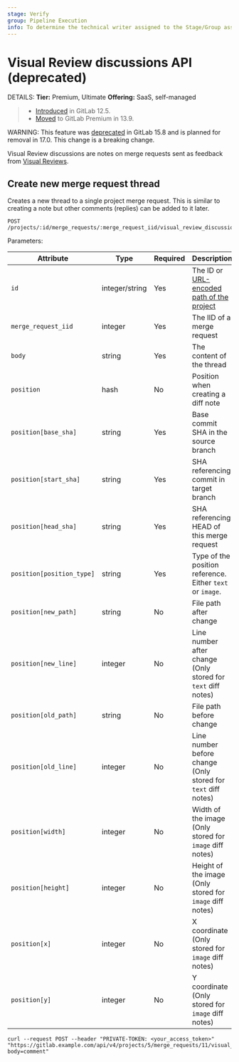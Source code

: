 ```yaml
---
stage: Verify
group: Pipeline Execution
info: To determine the technical writer assigned to the Stage/Group associated with this page, see https://handbook.gitlab.com/handbook/product/ux/technical-writing/#assignments
---
```


<!--- start_remove The following content will be removed on remove_date: '2024-05-22' -->
# Visual Review discussions API (deprecated)

DETAILS:
**Tier:** Premium, Ultimate
**Offering:** SaaS, self-managed

> - [Introduced](https://gitlab.com/gitlab-org/gitlab/-/merge_requests/18710) in GitLab 12.5.
> - [Moved](https://about.gitlab.com/blog/2021/01/26/new-gitlab-product-subscription-model/) to GitLab Premium in 13.9.

WARNING:
This feature was [deprecated](https://gitlab.com/gitlab-org/gitlab/-/issues/387751) in GitLab 15.8
and is planned for removal in 17.0. This change is a breaking change.

Visual Review discussions are notes on merge requests sent as
feedback from [Visual Reviews](../ci/review_apps/index.md#visual-reviews-deprecated).

## Create new merge request thread

Creates a new thread to a single project merge request. This is similar to creating
a note but other comments (replies) can be added to it later.

```plaintext
POST /projects/:id/merge_requests/:merge_request_iid/visual_review_discussions
```

Parameters:

| Attribute                 | Type           | Required | Description |
|---------------------------|----------------|----------|-------------|
| `id`                      | integer/string | Yes      | The ID or [URL-encoded path of the project](rest/index.md#namespaced-path-encoding) |
| `merge_request_iid`       | integer        | Yes      | The IID of a merge request |
| `body`                    | string         | Yes      | The content of the thread |
| `position`                | hash           | No       | Position when creating a diff note |
| `position[base_sha]`      | string         | Yes      | Base commit SHA in the source branch |
| `position[start_sha]`     | string         | Yes      | SHA referencing commit in target branch |
| `position[head_sha]`      | string         | Yes      | SHA referencing HEAD of this merge request |
| `position[position_type]` | string         | Yes      | Type of the position reference. Either `text` or `image`. |
| `position[new_path]`      | string         | No       | File path after change |
| `position[new_line]`      | integer        | No       | Line number after change (Only stored for `text` diff notes) |
| `position[old_path]`      | string         | No       | File path before change |
| `position[old_line]`      | integer        | No       | Line number before change (Only stored for `text` diff notes) |
| `position[width]`         | integer        | No       | Width of the image (Only stored for `image` diff notes) |
| `position[height]`        | integer        | No       | Height of the image (Only stored for `image` diff notes) |
| `position[x]`             | integer        | No       | X coordinate (Only stored for `image` diff notes) |
| `position[y]`             | integer        | No       | Y coordinate (Only stored for `image` diff notes) |

```shell
curl --request POST --header "PRIVATE-TOKEN: <your_access_token>" "https://gitlab.example.com/api/v4/projects/5/merge_requests/11/visual_review_discussions?body=comment"
```
<!--- end_remove -->
